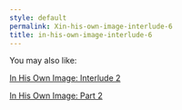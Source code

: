 ```yaml
---
style: default
permalink: Xin-his-own-image-interlude-6
title: in-his-own-image-interlude-6
---
```

You may also like:

[In His Own Image: Interlude 2](http://scp-wiki.net/in-his-own-image-interlude-2)

[In His Own Image: Part 2](http://scp-wiki.net/in-his-own-image-part-2)
